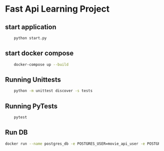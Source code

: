 # Fast Api Learning Project

## start application
```bash
    python start.py
```
## start docker compose
```bash
    docker-compose up --build
```
## Running Unittests
```bash
    python -m unittest discover -s tests
```
## Running PyTests
```bash
    pytest
```

## Run DB
```bash
docker run --name postgres_db -e POSTGRES_USER=movie_api_user -e POSTGRES_PASSWORD=movie_api_pass -e POSTGRES_DB=movie_api_db -p 5432:5432 -d  postgres:13
```